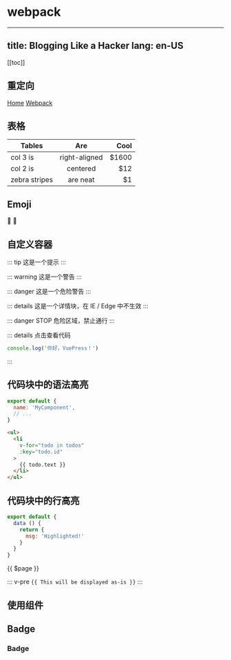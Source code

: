 # webpack
---
title: Blogging Like a Hacker
lang: en-US
---

<!-- # Hello VuePress -->
[[toc]]

## 重定向

[Home](/) <!-- 跳转到根部的 README.md -->
[Webpack](/webpack) <!-- 跳转到根部的 README.md -->

## 表格

| Tables        | Are           | Cool  |
| ------------- |:-------------:| -----:|
| col 3 is      | right-aligned | $1600 |
| col 2 is      | centered      |   $12 |
| zebra stripes | are neat      |    $1 |

## Emoji

:tada: :100:

## 自定义容器

::: tip
这是一个提示
:::

::: warning
这是一个警告
:::

::: danger
这是一个危险警告
:::

::: details
这是一个详情块，在 IE / Edge 中不生效
:::

::: danger STOP
危险区域，禁止通行
:::

::: details 点击查看代码
```js
console.log('你好，VuePress！')
```
:::

## 代码块中的语法高亮

``` js
export default {
  name: 'MyComponent',
  // ...
}
```

``` html
<ul>
  <li
    v-for="todo in todos"
    :key="todo.id"
  >
    {{ todo.text }}
  </li>
</ul>
```

## 代码块中的行高亮

``` js {4}
export default {
  data () {
    return {
      msg: 'Highlighted!'
    }
  }
}
```

{{ $page }}

::: v-pre
`{{ This will be displayed as-is }}`
:::

## 使用组件

## Badge

### Badge <Badge text="beta" type="warning"/> <Badge text="默认主题"/>